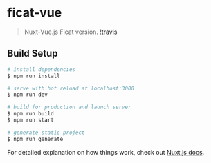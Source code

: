 # ficat-vue

> Nuxt-Vue.js Ficat version. [!travis](https://travis-ci.com/Lakshamana/ficat-vue.svg?branch=master)

## Build Setup

``` bash
# install dependencies
$ npm run install

# serve with hot reload at localhost:3000
$ npm run dev

# build for production and launch server
$ npm run build
$ npm run start

# generate static project
$ npm run generate
```

For detailed explanation on how things work, check out [Nuxt.js docs](https://nuxtjs.org).
